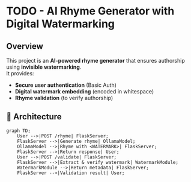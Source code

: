 # TODO - AI Rhyme Generator with Digital Watermarking

## Overview

This project is an **AI-powered rhyme generator** that ensures authorship using **invisible watermarking**.  
It provides:

- **Secure user authentication** (Basic Auth)
- **Digital watermark embedding** (encoded in whitespace)
- **Rhyme validation** (to verify authorship)

## 📌 Architecture

```mermaid
graph TD;
    User -->|POST /rhyme| FlaskServer;
    FlaskServer -->|Generate rhyme| OllamaModel;
    OllamaModel -->|Rhyme with <WATERMARK>| FlaskServer;
    FlaskServer -->|Return response| User;
    User -->|POST /validate| FlaskServer;
    FlaskServer -->|Extract & verify watermark| WatermarkModule;
    WatermarkModule -->|Return metadata| FlaskServer;
    FlaskServer -->|Validation result| User;
```
